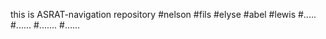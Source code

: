 this is ASRAT-navigation repository
#nelson
#fils
#elyse
#abel
#lewis
#.....
#......
#.......
#......
